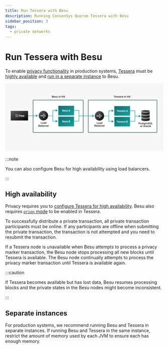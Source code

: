 ```yaml
---
title: Run Tessera with Besu
description: Running ConsenSys Quorum Tessera with Besu
sidebar_position: 3
tags:
  - private networks
---
```


# Run Tessera with Besu

To enable [privacy functionality](../../concepts/privacy/index.md) in production systems, [Tessera](https://docs.tessera.consensys.net/) must be [highly available](#high-availability) and [run in a separate instance](#separate-instances) to Besu.

![Besu-Tessera-High-Availability](../../../assets/images/Besu-Tessera-High-Availability.png)

:::note

You can also configure Besu for high availability using load balancers.

:::

## High availability

Privacy requires you to [configure Tessera for high availability]. Besu also requires [`orion` mode](https://docs.tessera.consensys.net/HowTo/Configure/Orion-Mode) to be enabled in Tessera.

To successfully distribute a private transaction, all private transaction participants must be online. If any participants are offline when submitting the private transaction, the transaction is not attempted and you need to resubmit the transaction.

If a Tessera node is unavailable when Besu attempts to process a privacy marker transaction, the Besu node stops processing all new blocks until Tessera is available. The Besu node continually attempts to process the privacy marker transaction until Tessera is available again.

:::caution

If Tessera becomes available but has lost data, Besu resumes processing blocks and the private states in the Besu nodes might become inconsistent.

:::

## Separate instances

For production systems, we recommend running Besu and Tessera in separate instances. If running Besu and Tessera in the same instance, restrict the amount of memory used by each JVM to ensure each has enough memory.

<!-- links -->

[configure Tessera for high availability]: https://consensys.net/docs/goquorum//en/stable/configure-and-manage/configure/high-availability/
